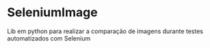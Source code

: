 # SeleniumImage
Lib em python para realizar a comparação de imagens durante testes automatizados com Selenium
